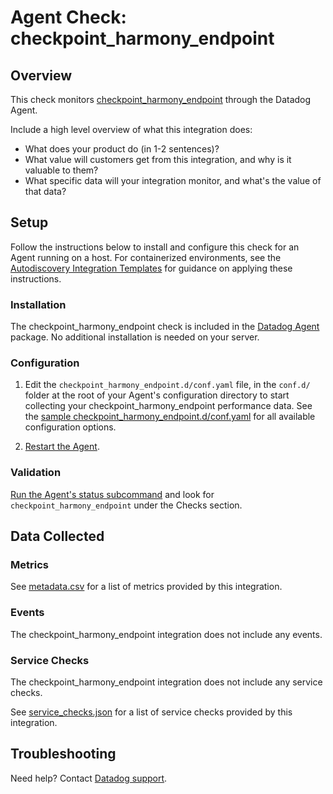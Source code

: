 # Agent Check: checkpoint_harmony_endpoint

## Overview

This check monitors [checkpoint_harmony_endpoint][1] through the Datadog Agent. 

Include a high level overview of what this integration does:
- What does your product do (in 1-2 sentences)?
- What value will customers get from this integration, and why is it valuable to them?
- What specific data will your integration monitor, and what's the value of that data?

## Setup

Follow the instructions below to install and configure this check for an Agent running on a host. For containerized environments, see the [Autodiscovery Integration Templates][3] for guidance on applying these instructions.

### Installation

The checkpoint_harmony_endpoint check is included in the [Datadog Agent][2] package.
No additional installation is needed on your server.

### Configuration

1. Edit the `checkpoint_harmony_endpoint.d/conf.yaml` file, in the `conf.d/` folder at the root of your Agent's configuration directory to start collecting your checkpoint_harmony_endpoint performance data. See the [sample checkpoint_harmony_endpoint.d/conf.yaml][4] for all available configuration options.

2. [Restart the Agent][5].

### Validation

[Run the Agent's status subcommand][6] and look for `checkpoint_harmony_endpoint` under the Checks section.

## Data Collected

### Metrics

See [metadata.csv][7] for a list of metrics provided by this integration.

### Events

The checkpoint_harmony_endpoint integration does not include any events.

### Service Checks

The checkpoint_harmony_endpoint integration does not include any service checks.

See [service_checks.json][8] for a list of service checks provided by this integration.

## Troubleshooting

Need help? Contact [Datadog support][9].


[1]: **LINK_TO_INTEGRATION_SITE**
[2]: https://app.datadoghq.com/account/settings/agent/latest
[3]: https://docs.datadoghq.com/agent/kubernetes/integrations/
[4]: https://github.com/DataDog/integrations-core/blob/master/checkpoint_harmony_endpoint/datadog_checks/checkpoint_harmony_endpoint/data/conf.yaml.example
[5]: https://docs.datadoghq.com/agent/guide/agent-commands/#start-stop-and-restart-the-agent
[6]: https://docs.datadoghq.com/agent/guide/agent-commands/#agent-status-and-information
[7]: https://github.com/DataDog/integrations-core/blob/master/checkpoint_harmony_endpoint/metadata.csv
[8]: https://github.com/DataDog/integrations-core/blob/master/checkpoint_harmony_endpoint/assets/service_checks.json
[9]: https://docs.datadoghq.com/help/

